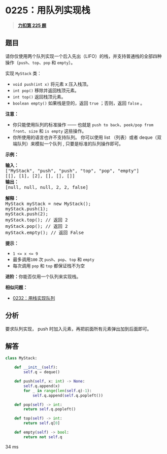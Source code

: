 # 0225：用队列实现栈


> <u>**[力扣第 225 题](https://leetcode.cn/problems/implement-stack-using-queues/)**</u>

## 题目

<p>请你仅使用两个队列实现一个后入先出（LIFO）的栈，并支持普通栈的全部四种操作（<code>push</code>、<code>top</code>、<code>pop</code> 和 <code>empty</code>）。</p>

<p>实现 <code>MyStack</code> 类：</p>

<ul>
<li><code>void push(int x)</code> 将元素 x 压入栈顶。</li>
<li><code>int pop()</code> 移除并返回栈顶元素。</li>
<li><code>int top()</code> 返回栈顶元素。</li>
<li><code>boolean empty()</code> 如果栈是空的，返回 <code>true</code> ；否则，返回 <code>false</code> 。</li>
</ul>



<p><strong>注意：</strong></p>

<ul>
<li>你只能使用队列的标准操作 —— 也就是 <code>push to back</code>、<code>peek/pop from front</code>、<code>size</code> 和 <code>is empty</code> 这些操作。</li>
<li>你所使用的语言也许不支持队列。 你可以使用 list （列表）或者 deque（双端队列）来模拟一个队列 , 只要是标准的队列操作即可。</li>
</ul>



<p><strong>示例：</strong></p>

<pre>
<strong>输入：</strong>
["MyStack", "push", "push", "top", "pop", "empty"]
[[], [1], [2], [], [], []]
<strong>输出：</strong>
[null, null, null, 2, 2, false]

<strong>解释：</strong>
MyStack myStack = new MyStack();
myStack.push(1);
myStack.push(2);
myStack.top(); // 返回 2
myStack.pop(); // 返回 2
myStack.empty(); // 返回 False
</pre>



<p><strong>提示：</strong></p>

<ul>
<li><code>1 &lt;= x &lt;= 9</code></li>
<li>最多调用<code>100</code> 次 <code>push</code>、<code>pop</code>、<code>top</code> 和 <code>empty</code></li>
<li>每次调用 <code>pop</code> 和 <code>top</code> 都保证栈不为空</li>
</ul>



<p><strong>进阶：</strong>你能否仅用一个队列来实现栈。</p>


**相似问题：**
- [0232：用栈实现队列](/leetcode/0232)


## 分析


要求队列实现， push 时加入元素，再把前面所有元素弹出加到后面即可。

## 解答

```python
class MyStack:

    def __init__(self):
        self.q = deque()

    def push(self, x: int) -> None:
        self.q.append(x)
        for _ in range(len(self.q)-1):
            self.q.append(self.q.popleft())

    def pop(self) -> int:
        return self.q.popleft()

    def top(self) -> int:
        return self.q[0]

    def empty(self) -> bool:
        return not self.q
```
34 ms
